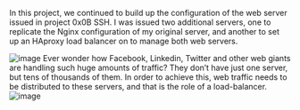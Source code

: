 In this project, we continued to build up the configuration of the web server issued in project 0x0B SSH. I was issued two additional servers, one to replicate the Nginx configuration of my original server, and another to set up an HAproxy load balancer on to manage both web servers.

![image](https://github.com/kmark-n/alx-system_engineering-devops/assets/117804697/0f339aeb-c540-4256-923b-c618e3c0b8f2)
Ever wonder how Facebook, Linkedin, Twitter and other web giants are handling such huge amounts of traffic? They don’t have just one server, but tens of thousands of them. In order to achieve this, web traffic needs to be distributed to these servers, and that is the role of a load-balancer.
![image](https://github.com/kmark-n/alx-system_engineering-devops/assets/117804697/c88dbc6c-35e0-4696-ad51-f1b9c492cf52)
